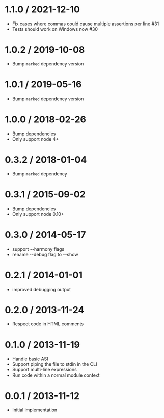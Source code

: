 # 1.1.0 / 2021-12-10

- Fix cases where commas could cause multiple assertions per line #31
- Tests should work on Windows now #30

# 1.0.2 / 2019-10-08

- Bump `marked` dependency version

# 1.0.1 / 2019-05-16

- Bump `marked` dependency version

# 1.0.0 / 2018-02-26

- Bump dependencies
- Only support node 4+

# 0.3.2 / 2018-01-04

- Bump `marked` dependency

# 0.3.1 / 2015-09-02

- Bump dependencies
- Only support node 0.10+

# 0.3.0 / 2014-05-17

- support --harmony flags
- rename --debug flag to --show

# 0.2.1 / 2014-01-01

- improved debugging output

# 0.2.0 / 2013-11-24

- Respect code in HTML comments

# 0.1.0 / 2013-11-19

- Handle basic ASI
- Support piping the file to stdin in the CLI
- Support multi-line expressions
- Run code within a normal module context

# 0.0.1 / 2013-11-12

- Initial implementation
